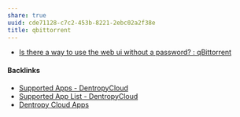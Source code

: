```yaml
---
share: true
uuid: cde71128-c7c2-453b-8221-2ebc02a2f38e
title: qbittorrent
---
```

* [Is there a way to use the web ui without a password? : qBittorrent](https://old.reddit.com/r/qBittorrent/comments/6h05vk/is_there_a_way_to_use_the_web_ui_without_a/)

#### Backlinks

* [Supported Apps - DentropyCloud](/41c5d192-2968-43a1-88bf-4f913ebd58e0)
* [Supported App List - DentropyCloud](/f738f680-95a2-46e5-bb4c-57b67687e36a)
* [Dentropy Cloud Apps](/c97c49f2-d064-4987-994b-62b4fdd918b2)